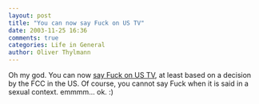 ```yaml
---
layout: post
title: "You can now say Fuck on US TV"
date: 2003-11-25 16:36
comments: true
categories: Life in General
author: Oliver Thylmann
---
```



Oh my god. You can now [say Fuck on US TV](http://www.dailyvanguard.com/vnews/display.v/ART/2003/11/07/3fab758db28be), at least based on a decision by the FCC in the US. Of course, you cannot say Fuck when it is said in a sexual context. emmmm... ok. :)

